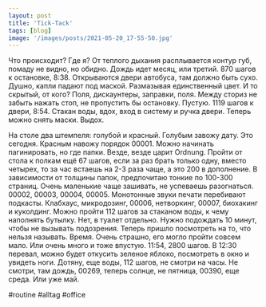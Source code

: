 ```yaml
---
layout: post
title: 'Тick-Тack'
tags: [blog]
image: '/images/posts/2021-05-20_17-55-50.jpg'
---
```


Что происходит? Где я? От теплого дыхания расплывается контур губ, помаду не видно, но обидно. Дождь идет месяц, или третий. 870 шагов к остановке, 8:38. Открываются двери автобуса, там должно быть сухо. Душно, капли падают под маской. Размазывая единственный цвет. И то скрытый, от кого? Поля, дискаунтеры, заправки, поля. Между сториз не забыть нажать стоп, не пропустить бы остановку. Пустую. 1119 шагов к двери, 8:54. Стакан воды, вдох, вход в систему и ручка двери. Теперь можно снять маски. Выдох. 

На столе два штемпеля: голубой и красный. Голубым завожу дату. Это сегодня. Красным навожу порядок 00001. Можно начинать пагинировать, но где папки. Везде, везде царит Ordnung. Пройти от стола к полкам ещё 67 шагов, если за раз брать только одну, вместо четырех, то за час встаешь на 2-3 раза чаще, а это 200 в дополнение. В зависимости от толщины папок, предпочитаю тонкие по 100-300 страниц. Очень маленькие чаще зашивать, не успеваешь разогнаться. 00002, 00003, 00004, 00005. Монотонные звуки печати перебивают подкасты. Клабхаус, микродозинг, 00006, нетворкинг, 00007, биохакинг и куколдинг. Можно пройти 112 шагов за стаканом воды, к чему наполнять бутылку. Нет, в туалет отдельно. Нужно подождать 10 минут, чтобы не вызывать подозрения. Теперь пришло посмотреть на то, что нельзя называть. Время. Очень страшно, его могло пройти совсем мало. Или очень много и тоже впустую. 11:54, 2800 шагов. В 12:30 перевал, можно будет откусить зеленое яблоко, посмотреть в окно и увидеть ноги. Дотяну, еще воды, 112 шагов, не смотри на часы. Не смотри, там дождь, 00269, теперь солнце, не пятница, 00390, еще среда. Или уже май.

#routine #alltag #office
